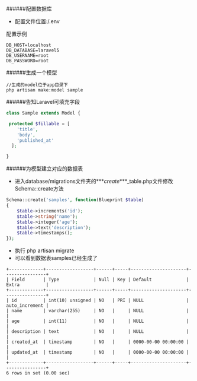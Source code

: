 ######配置数据库

- 配置文件位置:/.env

配置示例

```
DB_HOST=localhost
DB_DATABASE=laravel5
DB_USERNAME=root
DB_PASSWORD=root
```

######生成一个模型

```
//生成的model位于app目录下
php artisan make:model sample
```

######告知Laravel可填充字段

```php
class Sample extends Model {

 protected $fillable = [
    'title',
    'body',
    'published_at'
  ];

}
```

######为模型建立对应的数据表

- 进入database/migrations文件夹的***_create_***_table.php文件修改Schema::create方法

```php
Schema::create('samples', function(Blueprint $table)
{
    $table->increments('id');
    $table->string('name');
    $table->integer('age');
    $table->text('description');
    $table->timestamps();
});
```

- 执行 php artisan migrate
- 可以看到数据表samples已经生成了
```
+-------------+------------------+------+-----+---------------------+----------------+
| Field       | Type             | Null | Key | Default             | Extra          |
+-------------+------------------+------+-----+---------------------+----------------+
| id          | int(10) unsigned | NO   | PRI | NULL                | auto_increment |
| name        | varchar(255)     | NO   |     | NULL                |                |
| age         | int(11)          | NO   |     | NULL                |                |
| description | text             | NO   |     | NULL                |                |
| created_at  | timestamp        | NO   |     | 0000-00-00 00:00:00 |                |
| updated_at  | timestamp        | NO   |     | 0000-00-00 00:00:00 |                |
+-------------+------------------+------+-----+---------------------+----------------+
6 rows in set (0.00 sec)
```


